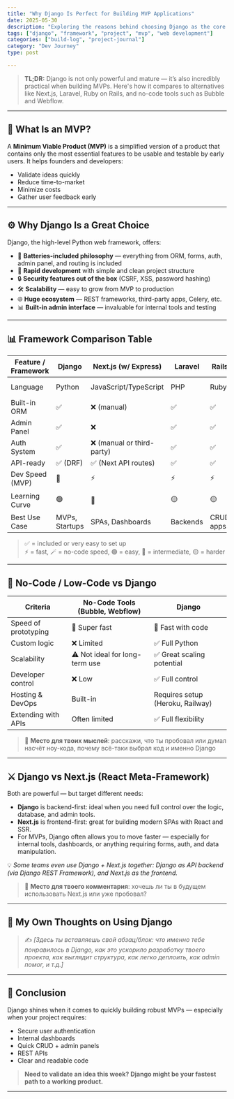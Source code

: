 ```yaml
---
title: "Why Django Is Perfect for Building MVP Applications"
date: 2025-05-30
description: "Exploring the reasons behind choosing Django as the core framework for my current project."
tags: ["django", "framework", "project", "mvp", "web development"]
categories: ["build-log", "project-journal"]
category: "Dev Journey"
type: post

---
```


> **TL;DR:** Django is not only powerful and mature — it’s also incredibly practical when building MVPs. Here's how it compares to alternatives like Next.js, Laravel, Ruby on Rails, and no-code tools such as Bubble and Webflow.

---

## 🧱 What Is an MVP?

A **Minimum Viable Product (MVP)** is a simplified version of a product that contains only the most essential features to be usable and testable by early users. It helps founders and developers:

- Validate ideas quickly
- Reduce time-to-market
- Minimize costs
- Gather user feedback early

---

## ⚙️ Why Django Is a Great Choice

Django, the high-level Python web framework, offers:

- 🔧 **Batteries-included philosophy** — everything from ORM, forms, auth, admin panel, and routing is included
- 🚀 **Rapid development** with simple and clean project structure
- 🔒 **Security features out of the box** (CSRF, XSS, password hashing)
- 🛠️ **Scalability** — easy to grow from MVP to production
- 🌐 **Huge ecosystem** — REST frameworks, third-party apps, Celery, etc.
- 📊 **Built-in admin interface** — invaluable for internal tools and testing

---

## 📊 Framework Comparison Table

| Feature / Framework     | **Django** | Next.js (w/ Express) | Laravel | Rails | Bubble / No-Code |
|-------------------------|------------|-----------------------|---------|-------|------------------|
| Language                | Python     | JavaScript/TypeScript | PHP     | Ruby  | Visual Interface |
| Built-in ORM            | ✅         | ❌ (manual)            | ✅       | ✅     | ✅ (abstracted)   |
| Admin Panel             | ✅         | ❌                    | ✅       | ✅     | ✅               |
| Auth System             | ✅         | ❌ (manual or third-party) | ✅ | ✅     | ✅               |
| API-ready               | ✅ (DRF)   | ✅ (Next API routes)   | ✅       | ✅     | ❌ (limited)     |
| Dev Speed (MVP)         | 🚀         | ⚡️                    | ⚡️      | ⚡️    | 🪄 (fastest)     |
| Learning Curve          | 🟢         | 🔵                    | 🟡      | 🟡    | 🟢 (for non-devs)|
| Best Use Case           | MVPs, Startups | SPAs, Dashboards  | Backends | CRUD apps | Landing Pages   |

> ✅ = included or very easy to set up  
> ⚡️ = fast, 🪄 = no-code speed, 🟢 = easy, 🔵 = intermediate, 🟡 = harder

---

## 🧠 No-Code / Low-Code vs Django

| Criteria                  | No-Code Tools (Bubble, Webflow) | Django |
|---------------------------|----------------------------------|--------|
| Speed of prototyping      | 🥇 Super fast                    | 🚀 Fast with code
| Custom logic              | ❌ Limited                      | ✅ Full Python
| Scalability               | ⚠️ Not ideal for long-term use  | ✅ Great scaling potential
| Developer control         | ❌ Low                          | ✅ Full control
| Hosting & DevOps          | Built-in                        | Requires setup (Heroku, Railway)
| Extending with APIs       | Often limited                   | ✅ Full flexibility

> 📝 **Место для твоих мыслей**: расскажи, что ты пробовал или думал насчёт ноу-кода, почему всё-таки выбрал код и именно Django

---

## ⚔️ Django vs Next.js (React Meta-Framework)

Both are powerful — but target different needs:

- **Django** is backend-first: ideal when you need full control over the logic, database, and admin tools.
- **Next.js** is frontend-first: great for building modern SPAs with React and SSR.
- For MVPs, Django often allows you to move faster — especially for internal tools, dashboards, or anything requiring forms, auth, and data manipulation.

💡 *Some teams even use Django + Next.js together: Django as API backend (via Django REST Framework), and Next.js as the frontend.*

> 📝 **Место для твоего комментария**: хочешь ли ты в будущем использовать Next.js или уже пробовал?

---

## 🔄 My Own Thoughts on Using Django

> ✍️ _[Здесь ты вставляешь свой абзац/блок: что именно тебе понравилось в Django, как это ускорило разработку твоего проекта, как выглядит структура, как легко деплоить, как admin помог, и т.д.]_

---

## 🏁 Conclusion

Django shines when it comes to quickly building robust MVPs — especially when your project requires:

- Secure user authentication
- Internal dashboards
- Quick CRUD + admin panels
- REST APIs
- Clear and readable code

> **Need to validate an idea this week? Django might be your fastest path to a working product.**

---
